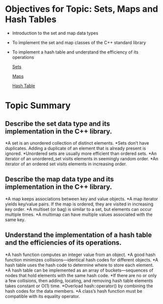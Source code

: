 # Objectives for Topic: Sets, Maps and Hash Tables

* Introduction to the set and map data types
* To implement the set and map classes of the C++ standard library
* To implement a hash table and understand the efficiency of its operations

   [Sets](./sets)

   [Maps](./maps)

   [Hash Table](./hash_table)

# Topic Summary

## Describe the set data type and its implementation in the C++ library.
*A set is an unordered collection of distinct elements.
*Sets don’t have duplicates. Adding a duplicate of an element that is already present is ignored.
*Unordered sets are usually more efficient than ordered sets.
*An iterator of an unordered_set visits elements in seemingly random order.
*An iterator of an ordered set visits elements in increasing order.

## Describe the map data type and its implementation in the C++ library.
*A map keeps associations between key and value objects.
*A map iterator yields key/value pairs. If the map is ordered, they are visited in increasing key order.
*A multiset (or bag) is similar to a set, but elements can occur multiple times.
*A multimap can have multiple values associated with the same key.

## Understand the implementation of a hash table and the efficiencies of its operations.
*A hash function computes an integer value from an object.
*A good hash function minimizes collisions—identical hash codes for different objects.
*A hash table uses the hash code to determine where to store each element.
*A hash table can be implemented as an array of buckets—sequences of nodes that hold elements with the same hash code.
*If there are no or only a few collisions, then adding, locating, and removing hash table elements takes constant or
O(1) time.
*Overload hash<T>::operator() by combining the hash codes for the data members.
*A class’s hash function must be compatible with its equality operator.
